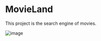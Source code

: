 # MovieLand

This project is the search engine of movies.

![image](https://user-images.githubusercontent.com/86593756/208043749-87786598-d6e8-44a0-8598-9f31cbef3772.png)

